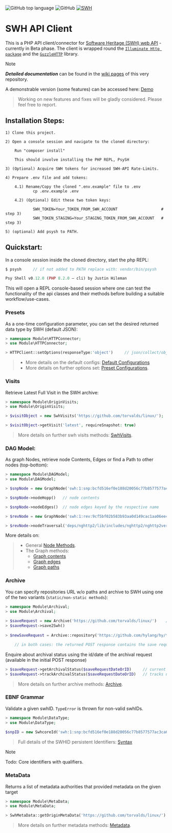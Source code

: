 ![GitHub top language](https://img.shields.io/github/languages/top/Ramy-Badr-Ahmed/swh-client)
![GitHub](https://img.shields.io/github/license/Ramy-Badr-Ahmed/swh-client)
[![SWH](https://archive.softwareheritage.org/badge/swh:1:dir:2e178ca5121868a3393b78a3f879de6c84821f27/)](https://archive.softwareheritage.org/swh:1:dir:2e178ca5121868a3393b78a3f879de6c84821f27;origin=https://github.com/Ramy-Badr-Ahmed/swh-client;visit=swh:1:snp:f2f6100f9fc85c475eaaa7186a7e47f1e29b4b33;anchor=swh:1:rev:7da75fbd806b6ee9705f5c554cfe7ab67bd7dbb5)

# SWH API Client

This is a PHP API client/connector for [Software Heritage (SWH) web API](https://archive.softwareheritage.org/api/) - currently in Beta phase. The client is wrapped round the [`Illuminate Http package`](https://packagist.org/packages/illuminate/http) and the [`GuzzleHTTP`](https://docs.guzzlephp.org/en/stable/index.html) library.

>[!Note]
> _**Detailed documentation**_ can be found in the [wiki pages](https://github.com/Ramy-Badr-Ahmed/swh-client/wiki) of this very repository.
>
>  A demonstrable version (some features) can be accessed here: [Demo](https://1959e979-c58a-4d3c-86bb-09ec2dfcec8a.ka.bw-cloud-instance.org/)
>> Working on new features and fixes will be gladly considered. Please feel free to report.

## Installation Steps:

    1) Clone this project.
    
    2) Open a console session and navigate to the cloned directory:
    
        Run "composer install"

        This should involve installing the PHP REPL, PsySH

    3) (Optional) Acquire SWH tokens for increased SWH-API Rate-Limits.
    
    4) Prepare .env file and add tokens:   
    
        4.1) Rename/Copy the cloned ".env.example" file to .env
                cp .env.example .env   
                
        4.2) (Optional) Edit these two token keys:
        
                SWH_TOKEN=Your_TOKEN_FROM_SWH_ACCOUNT                   # step 3)                 
                SWH_TOKEN_STAGING=Your_STAGING_TOKEN_FROM_SWH_ACCOUNT   # step 3)                 

    5) (optional) Add psysh to PATH.

## Quickstart:

In a console session inside the cloned directory, start the php REPL:

```php
$ psysh     // if not added to PATH replace with: vendor/bin/psysh

Psy Shell v0.12.0 (PHP 8.2.0 — cli) by Justin Hileman
```

This will open a REPL console-based session where one can test the functionality of the api classes and their methods before building a suitable workflow/use-cases.

### Presets

As a one-time configuration parameter, you can set the desired returned data type by SWH (default JSON):

```php
> namespace Module\HTTPConnector;
> use Module\HTTPConnector;         

> HTTPClient::setOptions(responseType:'object')     // json/collect/object available
```

> * More details on the default configs: [Default Configurations](https://github.com/Ramy-Badr-Ahmed/swh-client/wiki#default-configurations)
> * More details on further options set: [Preset Configurations](https://github.com/Ramy-Badr-Ahmed/swh-client/wiki).

### Visits

Retrieve Latest Full Visit in the SWH archive:

```php
> namespace Module\OriginVisits;
> use Module\OriginVisits; 

> $visitObject = new SwhVisits('https://github.com/torvalds/linux/');

> $visitObject->getVisit('latest', requireSnapshot: true)
```

> More details on further swh visits methods: [SwhVisits](https://github.com/Ramy-Badr-Ahmed/swh-client/wiki#ii-swhvisits).

### DAG Model:

As graph Nodes, retrieve node Contents, Edges or find a Path to other nodes (top-bottom):

```php
> namespace Module\DAGModel;
> use Module\DAGModel; 

> $snpNode = new GraphNode('swh:1:snp:bcfd516ef0e188d20056c77b8577577ac3ca6e58')

> $snpNode->nodeHopp()   // node contents

> $snpNode->nodeEdges()  // node edges keyed by the respective name

> $revNode = new GraphNode('swh:1:rev:9cf5bf02b583b93aa0d149cac1aa06ee4a4f655c')

> $revNode->nodeTraversal('deps/nghttp2/lib/includes/nghttp2/nghttp2ver.h.in') //  traverse to a deeply nested file
```

More details on:

> * General [Node Methods](https://github.com/Ramy-Badr-Ahmed/swh-client/wiki#iii-graphnode).
> * The Graph methods:
>   * [Graph contents](https://github.com/Ramy-Badr-Ahmed/swh-client/wiki#iv-graphhopping)
>   * [Graph edges](https://github.com/Ramy-Badr-Ahmed/swh-client/wiki#v-graphedges)
>   * [Graph paths](https://github.com/Ramy-Badr-Ahmed/swh-client/wiki#vi-graphtraversal)

### Archive

You can specify repositories URL w/o paths and archive to SWH using one of the two variants (`static/non-static methods`):

```php
> namespace Module\Archival;
> use Module\Archival; 
    
> $saveRequest = new Archive('https://github.com/torvalds/linux/')    // Example 1
> $saveRequest->save2Swh()
    
> $newSaveRequest = Archive::repository('https://github.com/hylang/hy/tree/stable/hy/core')  // Example 2

    // in both cases: the returned POST response contains the save request id and date
```

Enquire about archival status using the id/date of the archival request (available in the initial POST response)

```php
> $saveRequest->getArchivalStatus($saveRequestDateOrID)     // current status is returned 
> $saveRequest->trackArchivalStatus($saveRequestDateOrID)   // tracks until archival has succeeded
```

> More details on further archive methods: [Archive](https://github.com/Ramy-Badr-Ahmed/swh-client/wiki#vii-archive).

### EBNF Grammar

Validate a given swhID. `TypeError` is thrown for non-valid swhIDs.

```php
> namespace Module\DataType; 
> use Module\DataType; 
         
$snpID = new SwhcoreId('swh:1:snp:bcfd516ef0e188d20056c77b8577577ac3ca6e5Z') // throws TypeError Exception
```
> Full details of the SWHID persistent Identifiers: [Syntax](https://docs.softwareheritage.org/devel/swh-model/persistent-identifiers.html#syntax)

>[!Note]
> Todo: Core identifiers with qualifiers.

### MetaData

Returns a list of metadata authorities that provided metadata on the given target

```php
> namespace Module\MetaData;
> use Module\MetaData; 

> SwhMetaData::getOriginMetaData('https://github.com/torvalds/linux/')
```

> More details on further metadata methods: [Metadata](https://github.com/Ramy-Badr-Ahmed/swh-client/wiki#viii-metadata).
